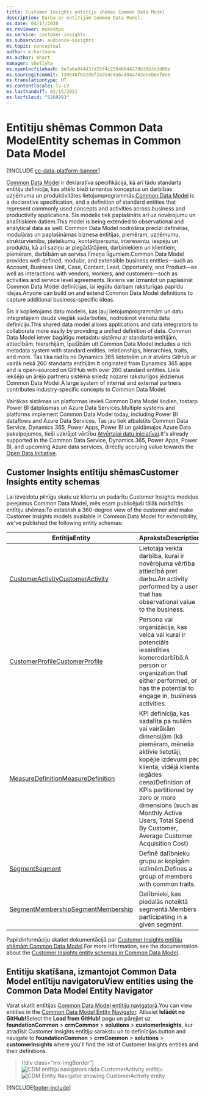 ```yaml
---
title: Customer Insights entītiju shēmas Common Data Model
description: Darba ar entītijām Common Data Model.
ms.date: 04/17/2020
ms.reviewer: mukeshpo
ms.service: customer-insights
ms.subservice: audience-insights
ms.topic: conceptual
author: m-hartmann
ms.author: mhart
manager: shellyha
ms.openlocfilehash: 9e7a6e944d37d25f4c25846644278b39b3ddd08e
ms.sourcegitcommit: 139548f8a2d0f24d54c4a6c404a743eeeb8ef8e0
ms.translationtype: HT
ms.contentlocale: lv-LV
ms.lasthandoff: 02/15/2021
ms.locfileid: "5269293"
---
```

# <a name="entity-schemas-in-common-data-model"></a><span data-ttu-id="d9a99-103">Entītiju shēmas Common Data Model</span><span class="sxs-lookup"><span data-stu-id="d9a99-103">Entity schemas in Common Data Model</span></span>

[!INCLUDE [cc-data-platform-banner](../includes/cc-data-platform-banner.md)]

<span data-ttu-id="d9a99-104">[Common Data Model](https://docs.microsoft.com/common-data-model/) ir deklaratīva specifikācija, kā arī tādu standarta entītiju definīcija, kas attēlo bieži izmantos konceptus un darbības uzņēmuma un produktivitātes lietojumprogrammās.</span><span class="sxs-lookup"><span data-stu-id="d9a99-104">[Common Data Model](https://docs.microsoft.com/common-data-model/) is a declarative specification, and a definition of standard entities that represent commonly used concepts and activities across business and productivity applications.</span></span> <span data-ttu-id="d9a99-105">Šis modelis tiek paplašināts arī uz novērojumu un analītiskiem datiem.</span><span class="sxs-lookup"><span data-stu-id="d9a99-105">This model is being extended to observational and analytical data as well.</span></span> <span data-ttu-id="d9a99-106">Common Data Model nodrošina precīzi definētas, modulāras un paplašināmas biznesa entītijas, piemēram, uzņēmumu, struktūrvienību, pieteikumu, kontaktpersonu, interesentu, iespēju un produktu, kā arī saziņu ar piegādātājiem, darbiniekiem un klientiem, piemēram, darbībām un servisa līmeņa līgumiem.</span><span class="sxs-lookup"><span data-stu-id="d9a99-106">Common Data Model provides well-defined, modular, and extensible business entities—such as Account, Business Unit, Case, Contact, Lead, Opportunity, and Product—as well as interactions with vendors, workers, and customers—such as activities and service level agreements.</span></span> <span data-ttu-id="d9a99-107">Ikviens var izmantot un paplašināt Common Data Model definīcijas, lai iegūtu darbam raksturīgas papildu idejas.</span><span class="sxs-lookup"><span data-stu-id="d9a99-107">Anyone can build on and extend Common Data Model definitions to capture additional business-specific ideas.</span></span>

<span data-ttu-id="d9a99-108">Šis ir koplietojams datu modelis, kas ļauj lietojumprogrammām un datu integrētājiem daudz vieglāk sadarboties, nodrošinot vienotu datu definīciju.</span><span class="sxs-lookup"><span data-stu-id="d9a99-108">This shared data model allows applications and data integrators to collaborate more easily by providing a unified definition of data.</span></span> <span data-ttu-id="d9a99-109">Common Data Model ietver bagātīgu metadatu sistēmu ar standarta entītijām, attiecībām, hierarhijām, īpašībām utt.</span><span class="sxs-lookup"><span data-stu-id="d9a99-109">Common Data Model includes a rich metadata system with standard entities, relationships, hierarchies, traits, and more.</span></span> <span data-ttu-id="d9a99-110">Tas tika radīts no Dynamics 365 lietotnēm un ir atvērts GitHub ar vairāk nekā 260 standarta entītijām.</span><span class="sxs-lookup"><span data-stu-id="d9a99-110">It originated from Dynamics 365 apps and is open-sourced on GitHub with over 260 standard entities.</span></span> <span data-ttu-id="d9a99-111">Liela iekšējo un ārējo partneru sistēma sniedz nozarei raksturīgos jēdzienus Common Data Model.</span><span class="sxs-lookup"><span data-stu-id="d9a99-111">A large system of internal and external partners contributes industry-specific concepts to Common Data Model.</span></span>

<span data-ttu-id="d9a99-112">Vairākas sistēmas un platformas ievieš Common Data Model šodien, tostarp Power BI datplūsmas un Azure Data Services.</span><span class="sxs-lookup"><span data-stu-id="d9a99-112">Multiple systems and platforms implement Common Data Model today, including Power BI dataflows and Azure Data Services.</span></span> <span data-ttu-id="d9a99-113">Tas jau tiek atbalstīts Common Data Service, Dynamics 365, Power Apps, Power BI un gaidāmajos Azure Data pakalpojumos, tieši uzkrājot vērtību [Atvērtajai datu iniciatīvai](https://www.microsoft.com/open-data-initiative).</span><span class="sxs-lookup"><span data-stu-id="d9a99-113">It's already supported in the Common Data Service, Dynamics 365, Power Apps, Power BI, and upcoming Azure data services, directly accruing value towards the [Open Data Initiative](https://www.microsoft.com/open-data-initiative).</span></span>

## <a name="customer-insights-entity-schemas"></a><span data-ttu-id="d9a99-114">Customer Insights entītiju shēmas</span><span class="sxs-lookup"><span data-stu-id="d9a99-114">Customer Insights entity schemas</span></span>

<span data-ttu-id="d9a99-115">Lai izveidotu pilnīgu skatu uz klientu un padarītu Customer Insights modeļus pieejamus Common Data Model, mēs esam publicējuši tālāk norādītās entītiju shēmas:</span><span class="sxs-lookup"><span data-stu-id="d9a99-115">To establish a 360-degree view of the customer and make Customer Insights models available in Common Data Model for extensibility, we've published the following entity schemas:</span></span>

| <span data-ttu-id="d9a99-116">Entītija</span><span class="sxs-lookup"><span data-stu-id="d9a99-116">Entity</span></span> | <span data-ttu-id="d9a99-117">Apraksts</span><span class="sxs-lookup"><span data-stu-id="d9a99-117">Description</span></span> |
|---------|---------|
|[<span data-ttu-id="d9a99-118">CustomerActivity</span><span class="sxs-lookup"><span data-stu-id="d9a99-118">CustomerActivity</span></span>](https://docs.microsoft.com/common-data-model/schema/core/applicationcommon/foundationcommon/crmcommon/solutions/customerinsights/customeractivity) | <span data-ttu-id="d9a99-119">Lietotāja veikta darbība, kurai ir novērojuma vērtība attiecībā pret darbu.</span><span class="sxs-lookup"><span data-stu-id="d9a99-119">An activity performed by a user that has observational value to the business.</span></span> |
|[<span data-ttu-id="d9a99-120">CustomerProfile</span><span class="sxs-lookup"><span data-stu-id="d9a99-120">CustomerProfile</span></span>](https://docs.microsoft.com/common-data-model/schema/core/applicationcommon/foundationcommon/crmcommon/solutions/customerinsights/customerprofile) | <span data-ttu-id="d9a99-121">Persona vai organizācija, kas veica vai kurai ir potenciāls iesaistīties komercdarbībā.</span><span class="sxs-lookup"><span data-stu-id="d9a99-121">A person or organization that either performed, or has the potential to engage in, business activities.</span></span> |
|[<span data-ttu-id="d9a99-122">MeasureDefinition</span><span class="sxs-lookup"><span data-stu-id="d9a99-122">MeasureDefinition</span></span>](https://docs.microsoft.com/common-data-model/schema/core/applicationcommon/foundationcommon/crmcommon/solutions/customerinsights/measuredefinition) | <span data-ttu-id="d9a99-123">KPI definīcija, kas sadalīta pa nullēm vai vairākām dimensijām (kā piemēram, mēneša aktīvie lietotāji, kopējie izdevumi pēc klienta, vidējā klienta iegādes cena)</span><span class="sxs-lookup"><span data-stu-id="d9a99-123">Definition of KPIs partitioned by zero or more dimensions (such as Monthly Active Users, Total Spend By Customer, Average Customer Acquisition Cost)</span></span> |
|[<span data-ttu-id="d9a99-124">Segment</span><span class="sxs-lookup"><span data-stu-id="d9a99-124">Segment</span></span>](https://docs.microsoft.com/common-data-model/schema/core/applicationcommon/foundationcommon/crmcommon/solutions/customerinsights/segment) | <span data-ttu-id="d9a99-125">Definē dalībnieku grupu ar kopīgām iezīmēm.</span><span class="sxs-lookup"><span data-stu-id="d9a99-125">Defines a group of members with common traits.</span></span> |
|[<span data-ttu-id="d9a99-126">SegmentMembership</span><span class="sxs-lookup"><span data-stu-id="d9a99-126">SegmentMembership</span></span>](https://docs.microsoft.com/common-data-model/schema/core/applicationcommon/foundationcommon/crmcommon/solutions/customerinsights/segmentmembership) | <span data-ttu-id="d9a99-127">Dalībnieki, kas piedalās noteiktā segmentā.</span><span class="sxs-lookup"><span data-stu-id="d9a99-127">Members participating in a given segment.</span></span> |

<span data-ttu-id="d9a99-128">Papildinformāciju skatiet dokumentācijā par [Customer Insights entītiju shēmām Common Data Model](https://docs.microsoft.com/common-data-model/schema/core/applicationcommon/foundationcommon/crmcommon/solutions/customerinsights/overview).</span><span class="sxs-lookup"><span data-stu-id="d9a99-128">For more information, see the documentation about the [Customer Insights entity schemas in Common Data Model](https://docs.microsoft.com/common-data-model/schema/core/applicationcommon/foundationcommon/crmcommon/solutions/customerinsights/overview).</span></span>

## <a name="view-entities-using-the-common-data-model-entity-navigator"></a><span data-ttu-id="d9a99-129">Entītiju skatīšana, izmantojot Common Data Model entītiju navigatoru</span><span class="sxs-lookup"><span data-stu-id="d9a99-129">View entities using the Common Data Model Entity Navigator</span></span>

<span data-ttu-id="d9a99-130">Varat skatīt entītijas [Common Data Model entītiju navigatorā](https://microsoft.github.io/CDM/).</span><span class="sxs-lookup"><span data-stu-id="d9a99-130">You can view entities in the [Common Data Model Entity Navigator](https://microsoft.github.io/CDM/).</span></span> <span data-ttu-id="d9a99-131">Atlasiet **Ielādēt no GitHub!**</span><span class="sxs-lookup"><span data-stu-id="d9a99-131">Select the **Load from GitHub!**</span></span> <span data-ttu-id="d9a99-132">pogu un pārejiet uz **foundationCommon** > **crmCommon** > **solutions** > **customerInsights**, kur atradīsit Customer Insights entītiju sarakstu un to definīcijas.</span><span class="sxs-lookup"><span data-stu-id="d9a99-132">button and navigate to **foundationCommon** > **crmCommon** > **solutions** > **customerInsights** where you'll find the list of Customer Insights entities and their definitions.</span></span>
> [!div class="mx-imgBorder"]
> <span data-ttu-id="d9a99-133">![CDM entītiju navigators rāda CustomerActivity entītiju](media/CDM-entity-navigator.png "CDM entītiju navigators rāda CustomerActivity entītiju")</span><span class="sxs-lookup"><span data-stu-id="d9a99-133">![CDM Entity Navigator showing CustomerActivity entity](media/CDM-entity-navigator.png "CDM Entity Navigator showing CustomerActivity entity")</span></span>


[!INCLUDE[footer-include](../includes/footer-banner.md)]